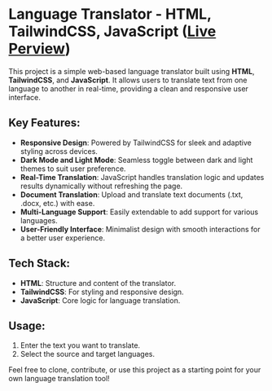 # Language Translator - HTML, TailwindCSS, JavaScript ([Live Perview](https://boukrimyounes.github.io/Language_Translator/))

This project is a simple web-based language translator built using **HTML**, **TailwindCSS**, and **JavaScript**. It allows users to translate text from one language to another in real-time, providing a clean and responsive user interface.

## Key Features:
- **Responsive Design**: Powered by TailwindCSS for sleek and adaptive styling across devices.
- **Dark Mode and Light Mode**: Seamless toggle between dark and light themes to suit user preference.
- **Real-Time Translation**: JavaScript handles translation logic and updates results dynamically without refreshing the page.
- **Document Translation**: Upload and translate text documents (.txt, .docx, etc.) with ease.
- **Multi-Language Support**: Easily extendable to add support for various languages.
- **User-Friendly Interface**: Minimalist design with smooth interactions for a better user experience.

## Tech Stack:
- **HTML**: Structure and content of the translator.
- **TailwindCSS**: For styling and responsive design.
- **JavaScript**: Core logic for language translation.

## Usage:
1. Enter the text you want to translate.
2. Select the source and target languages.

Feel free to clone, contribute, or use this project as a starting point for your own language translation tool!
